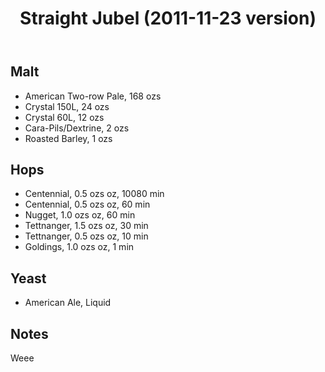 ﻿---
layout: post
title: Straight Jubel (2011-11-23 version)
tags: [ beer ]
---
## Malt
-  American Two-row Pale, 168 ozs
-  Crystal 150L, 24 ozs
-  Crystal 60L, 12 ozs
-  Cara-Pils/Dextrine, 2 ozs
-  Roasted Barley, 1 ozs
## Hops
-  Centennial, 0.5 ozs oz, 10080 min
-  Centennial, 0.5 ozs oz, 60 min
-  Nugget, 1.0 ozs oz, 60 min
-  Tettnanger, 1.5 ozs oz, 30 min
-  Tettnanger, 0.5 ozs oz, 10 min
-  Goldings, 1.0 ozs oz, 1 min
## Yeast
-  American Ale, Liquid
## Notes
Weee
